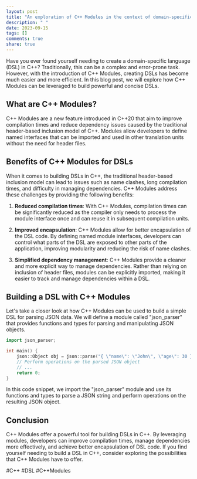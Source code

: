 ```yaml
---
layout: post
title: "An exploration of C++ Modules in the context of domain-specific languages (DSLs)"
description: " "
date: 2023-09-15
tags: []
comments: true
share: true
---
```


Have you ever found yourself needing to create a domain-specific language (DSL) in C++? Traditionally, this can be a complex and error-prone task. However, with the introduction of C++ Modules, creating DSLs has become much easier and more efficient. In this blog post, we will explore how C++ Modules can be leveraged to build powerful and concise DSLs.

## What are C++ Modules?

C++ Modules are a new feature introduced in C++20 that aim to improve compilation times and reduce dependency issues caused by the traditional header-based inclusion model of C++. Modules allow developers to define named interfaces that can be imported and used in other translation units without the need for header files.

## Benefits of C++ Modules for DSLs

When it comes to building DSLs in C++, the traditional header-based inclusion model can lead to issues such as name clashes, long compilation times, and difficulty in managing dependencies. C++ Modules address these challenges by providing the following benefits:

1. **Reduced compilation times**: With C++ Modules, compilation times can be significantly reduced as the compiler only needs to process the module interface once and can reuse it in subsequent compilation units.

2. **Improved encapsulation**: C++ Modules allow for better encapsulation of the DSL code. By defining named module interfaces, developers can control what parts of the DSL are exposed to other parts of the application, improving modularity and reducing the risk of name clashes.

3. **Simplified dependency management**: C++ Modules provide a cleaner and more explicit way to manage dependencies. Rather than relying on inclusion of header files, modules can be explicitly imported, making it easier to track and manage dependencies within a DSL.

## Building a DSL with C++ Modules

Let's take a closer look at how C++ Modules can be used to build a simple DSL for parsing JSON data. We will define a module called "json_parser" that provides functions and types for parsing and manipulating JSON objects.

```cpp
import json_parser;

int main() {
    json::Object obj = json::parse("{ \"name\": \"John\", \"age\": 30 }");
    // Perform operations on the parsed JSON object
    // ...
    return 0;
}
```

In this code snippet, we import the "json_parser" module and use its functions and types to parse a JSON string and perform operations on the resulting JSON object.

## Conclusion

C++ Modules offer a powerful tool for building DSLs in C++. By leveraging modules, developers can improve compilation times, manage dependencies more effectively, and achieve better encapsulation of DSL code. If you find yourself needing to build a DSL in C++, consider exploring the possibilities that C++ Modules have to offer.

#C++ #DSL #C++Modules